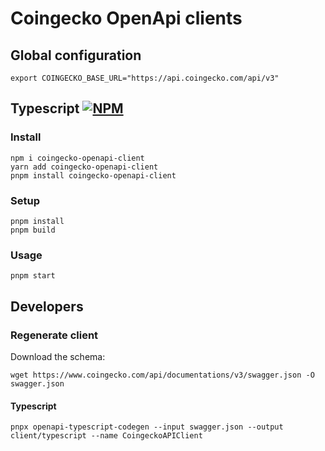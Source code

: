 # Coingecko OpenApi clients

## Global configuration

```
export COINGECKO_BASE_URL="https://api.coingecko.com/api/v3"
```

## Typescript [![NPM](https://img.shields.io/npm/v/coingecko-openapi-client)](https://www.npmjs.com/package/coingecko-openapi-client)

### Install

```
npm i coingecko-openapi-client
yarn add coingecko-openapi-client
pnpm install coingecko-openapi-client
```

### Setup

```
pnpm install
pnpm build
```

### Usage

```
pnpm start
```

## Developers

### Regenerate client

Download the schema:

```
wget https://www.coingecko.com/api/documentations/v3/swagger.json -O swagger.json
```

#### Typescript

```
pnpx openapi-typescript-codegen --input swagger.json --output client/typescript --name CoingeckoAPIClient
```
